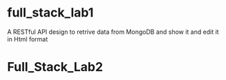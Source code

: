 # full_stack_lab1
A RESTful API design to retrive data from MongoDB and show it and edit it in Html format
# Full_Stack_Lab2
